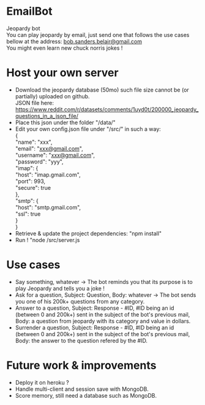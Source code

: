 # EmailBot
Jeopardy bot<br />
You can play jeopardy by email, just send one that follows the use cases bellow at the address: bob.sanders.belair@gmail.com<br />
You might even learn new chuck norris jokes !<br />

# Host your own server
* Download the jeopardy database (50mo) such file size cannot be (or partially) uploaded on github.<br />
JSON file here: https://www.reddit.com/r/datasets/comments/1uyd0t/200000_jeopardy_questions_in_a_json_file/ <br />
* Place this json under the folder "/data/"<br />
* Edit your own config.json file under "/src/" in such a way:<br />
{<br />
    "name": "xxx",<br />
    "email": "xxx@gmail.com",<br />
    "username": "xxx@gmail.com",<br />
    "password": "yyy",<br />
    "imap": {<br />
        "host": "imap.gmail.com",<br />
        "port": 993,<br />
        "secure": true<br />
    },<br />
    "smtp": {<br />
        "host": "smtp.gmail.com",<br />
        "ssl": true<br />
    }<br />
}<br />
* Retrieve & update the project dependencies: "npm install"<br />
* Run ! "node /src/server.js<br />

# Use cases
* Say something, whatever -> The bot reminds you that its purpose is to play Jeopardy and tells you a joke !<br />
* Ask for a question, Subject: Question, Body: whatever -> The bot sends you one of his 200k+ questions from any category.<br />
* Answer to a question, Subject: Response - #ID, #ID being an id (between 0 and 200k+) sent in the subject of the bot's previous mail, Body: a question from jeopardy with its category and value in dollars.<br />
* Surrender a question, Subject: Response - #ID, #ID being an id (between 0 and 200k+) sent in the subject of the bot's previous mail, Body: the answer to the question refered by the #ID.<br />

# Future work & improvements
* Deploy it on heroku ?<br />
* Handle multi-client and session save with MongoDB.<br />
* Score memory, still need a database such as MongoDB.<br />
